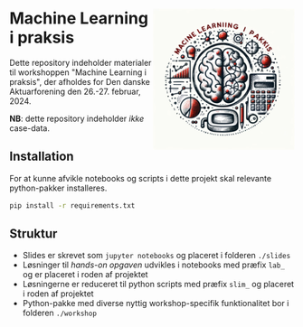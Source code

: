 # <img src="slides/img/workshop-logo.png" align="right" height=250/> Machine Learning i praksis

Dette repository indeholder materialer til workshoppen "Machine Learning i praksis", der afholdes for Den danske Aktuarforening den 26.-27. februar, 2024.

**NB**: dette repository indeholder *ikke* case-data. 

## Installation

For at kunne afvikle notebooks og scripts i dette projekt skal relevante python-pakker installeres.

```bash
pip install -r requirements.txt
```

## Struktur

- Slides er skrevet som `jupyter notebooks` og placeret i folderen `./slides`
- Løsninger til *hands-on opgaven* udvikles i notebooks med præfix `lab_` og er placeret i roden af projektet
- Løsningerne er reduceret til python scripts med præfix `slim_` og placeret i roden af projektet
- Python-pakke med diverse nyttig workshop-specifik funktionalitet bor i folderen `./workshop`

